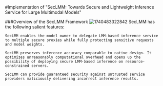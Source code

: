 #Implementation of "SecLMM: Towards Secure and Lightweight Inference Service for Large Multimodal Models"

###Overview of the SecLMM Framework
![1740483322842](https://github.com/user-attachments/assets/d67e2c9a-9ada-423e-992e-f73f3824c5c1)
SecLMM has the following salient features:

	SecLMM enables the model owner to delegate LMM-based inference service to multiple secure proxies while fully protecting sensitive requests and model weights.
 
	SecLMM preserves inference accuracy comparable to native design. It optimizes unreasonably computational overhead and opens up the possibility of deploying secure LMM-based inference on resource-constrained servers.
 
	SecLMM can provide guaranteed security against untrusted service providers maliciously delivering incorrect inference results. 	
